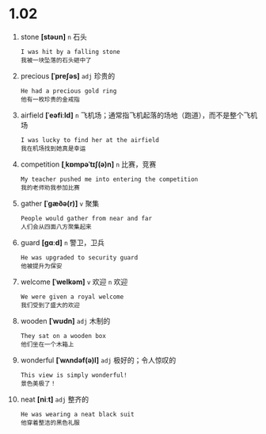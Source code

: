 # 1.02















1. stone **[stəʊn]** `n` 石头
    ```
    I was hit by a falling stone
    我被一块坠落的石头砸中了
    ```

2. precious **[ˈpreʃəs]** `adj` 珍贵的
    ```
    He had a precious gold ring
    他有一枚珍贵的金戒指
    ```

3. airfield **[ˈeəfiːld]** `n` 飞机场；通常指飞机起落的场地（跑道），而不是整个飞机场
    ```
    I was lucky to find her at the airfield
    我在机场找到她真是幸运
    ```

4. competition **[ˌkɒmpəˈtɪʃ(ə)n]** `n` 比赛，竞赛
    ```
    My teacher pushed me into entering the competition
    我的老师劝我参加比赛
    ```

5. gather **[ˈɡæðə(r)]** `v` 聚集
    ```
    People would gather from near and far
    人们会从四面八方聚集起来
    ```

6. guard **[ɡɑːd]** `n` 警卫，卫兵
    ```
    He was upgraded to security guard
    他被提升为保安
    ```

7. welcome **[ˈwelkəm]** `v` 欢迎 `n` 欢迎
    ```
    We were given a royal welcome
    我们受到了盛大的欢迎
    ```

8. wooden **[ˈwʊdn]** `adj` 木制的
    ```
    They sat on a wooden box
    他们坐在一个木箱上
    ```

9. wonderful **[ˈwʌndəf(ə)l]** `adj` 极好的；令人惊叹的
    ```
    This view is simply wonderful!
    景色美极了！
    ```

10. neat **[niːt]** `adj` 整齐的
    ```
    He was wearing a neat black suit
    他穿着整洁的黑色礼服
    ```
